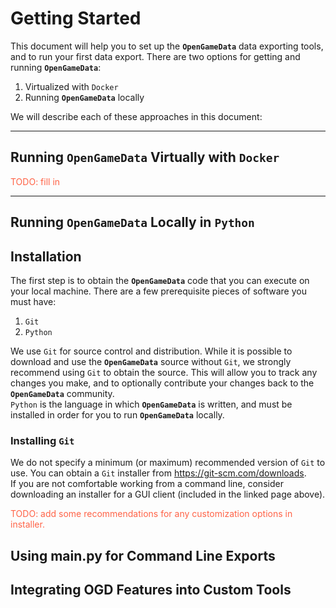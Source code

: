 # Getting Started

This document will help you to set up the **`OpenGameData`** data exporting tools, and to run your first data export.
There are two options for getting and running **`OpenGameData`**:

1. Virtualized with `Docker`
2. Running **`OpenGameData`** locally

We will describe each of these approaches in this document:

---

## Running **`OpenGameData`** Virtually with `Docker`


<font style="color:tomato">TODO: fill in</font>

---

## Running **`OpenGameData`** Locally in `Python`

## Installation

The first step is to obtain the **`OpenGameData`** code that you can execute on your local machine.
There are a few prerequisite pieces of software you must have:

1. `Git`
2. `Python`

We use `Git` for source control and distribution.
While it is possible to download and use the **`OpenGameData`** source without `Git`, we strongly recommend using `Git` to obtain the source.
This will allow you to track any changes you make, and to optionally contribute your changes back to the **`OpenGameData`** community.  
`Python` is the language in which **`OpenGameData`** is written, and must be installed in order for you to run **`OpenGameData`** locally.

### Installing `Git`

We do not specify a minimum (or maximum) recommended version of `Git` to use.
You can obtain a `Git` installer from <https://git-scm.com/downloads>.  
If you are not comfortable working from a command line, consider downloading an installer for a GUI client (included in the linked page above).  

<font style='color:tomato'>TODO: add some recommendations for any customization options in installer.</font>  

## Using main.py for Command Line Exports

## Integrating OGD Features into Custom Tools